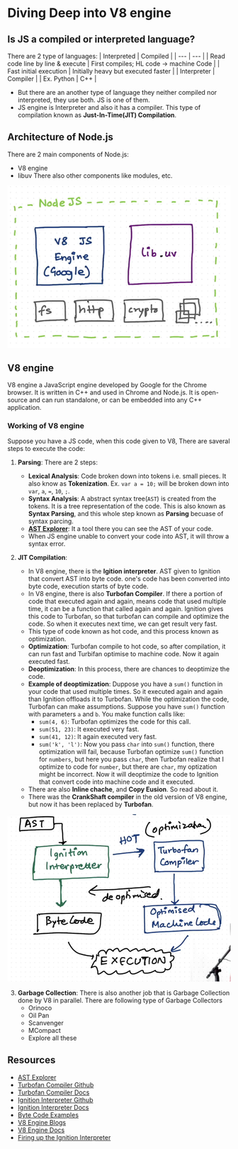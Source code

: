 # Diving Deep into V8 engine

## Is JS a compiled or interpreted language?
There are 2 type of languages:
| Interpreted | Compiled |
| --- | --- |
| Read code line by line & execute | First compiles; HL code -> machine Code |
| Fast initial execution | Initially heavy but executed faster |
| Interpreter | Compiler |
| Ex. Python | C++ |

- But there are an another type of language they neither compiled nor interpreted, they use both. JS is one of them.
- JS engine is Interpreter and also it has a compiler. This type of compilation known as **Just-In-Time(JIT) Compilation**.

## Architecture of Node.js
There are 2 main components of Node.js:
- V8 engine
- libuv
There also other components like modules, etc.

![node-arch](./images/node-arch.png)

## V8 engine
V8 engine a JavaScript engine developed by Google for the Chrome browser. It is written in C++ and used in Chrome and Node.js. It is open-source and can run standalone, or can be embedded into any C++ application.

### Working of V8 engine
Suppose you have a JS code, when this code given to V8, There are saveral steps to execute the code:
1. **Parsing**: There are 2 steps:
    - **Lexical Analysis**: Code broken down into tokens i.e. small pieces. It also know as **Tokenization**. Ex. `var a = 10;` will be broken down into `var`, `a`, `=`, `10`, `;`.
    - **Syntax Analysis**: A abstract syntax tree(`AST`) is created from the tokens. It is a tree representation of the code. This is also known as **Syntax Parsing**, and this whole step known as **Parsing** becuase of syntax parcing.
    - [**AST Explorer**](https://astexplorer.net/): It a tool there you can see the AST of your code.
    - When JS engine unable to convert your code into AST, it will throw a syntax error.

2. **JIT Compilation**: 
    - In V8 engine, there is the **Igition interpreter**. AST given to Ignition that convert AST into byte code. one's code has been converted into byte code, execution starts of byte code.
    - In V8 engine, there is also **Turbofan Compiler**. If there a portion of code that executed again and again, means code that used multiple time, it can be a function that called again and again. Ignition gives this code to Turbofan, so that turbofan can compile and optimize the code. So when it executes next time, we can get result very fast.
    - This type of code known as hot code, and this process known as optimization.
    - **Optimization**: Turbofan compile to hot code, so after compilation, it can run fast and Turbifan optimise to machine code. Now it again executed fast.
    - **Deoptimization**: In this process, there are chances to deoptimize the code.
    - **Example of deoptimization**: Duppose you have a `sum()` function in your code that used multiple times. So it executed again and again than Ignition offloads it to Turbofan. While the optimization the code, Turbofan can make assumptions. Suppose you have `sum()` function with parameters `a` and `b`. You make function calls like:
        - `sum(4, 6)`: Turbofan optimizes the code for this call.
        - `sum(51, 23)`: It executed very fast.
        - `sum(41, 12)`: It again executed very fast.
        - `sum('k', 'l')`: Now you pass `char` into `sum()` function, there optimization will fail, because Turbofan optimize `sum()` function for `numbers`, but here you pass `char`, then Turbofan realize that I optimize to code for `number`, but there are `char`, my optization might be incorrect. Now it will deoptimize the code to Ignition that convert code into machine code and it executed.
    - There are also **Inline chache**, and **Copy Eusion**. So read about it.
    - There was the **CrankShaft compiler** in the old version of V8 engine, but now it has been replaced by **Turbofan**.

![V8 Engine](./images/v8-working.png)

3. **Garbage Collection**: There is also another job that is Garbage Collection done by V8 in parallel. There are following type of Garbage Collectors
    - Orinoco
    - Oil Pan
    - Scanvenger
    - MCompact
    - Explore all these

## Resources
- [AST Explorer](https://astexplorer.net/)
- [Turbofan Compiler Github](https://github.com/v8/v8/tree/main/src/compiler)
- [Turbofan Compiler Docs](https://v8.dev/docs/turbofan)
- [Ignition Interpreter Github](https://github.com/v8/v8/tree/main/src/interpreter)
- [Ignition Interpreter Docs](https://v8.dev/docs/ignition)
- [Byte Code Examples](https://github.com/v8/v8/tree/main/test/unittests/interpreter/bytecode_expectations)
- [V8 Engine Blogs](https://v8.dev/docs)
- [V8 Engine Docs](https://v8.dev/blog)
- [Firing up the Ignition Interpreter](https://v8.dev/blog/ignition-interpreter)